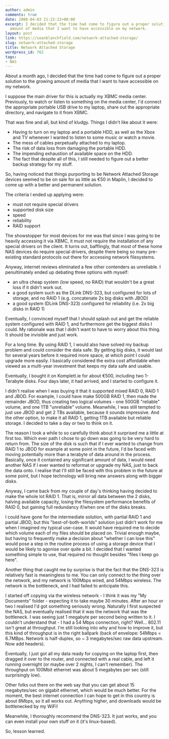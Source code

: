 ```yaml
---
author: admin
comments: true
date: 2008-04-03 21:22:22+00:00
excerpt: I decided that the time had come to figure out a proper solution to the growing
  amount of media that I want to have accessible on my network.
layout: post
link: https://seanblanchfield.com/network-attached-storage/
slug: network-attached-storage
title: Network Attached Storage
wordpress_id: 762
tags:
- NAS
---
```


About a month ago, I decided that the time had come to figure out a proper solution to the growing amount of media that I want to have accessible on my network.

I suppose the main driver for this is actually my XBMC media center. Previously, to watch or listen to something on the media center, I'd connect the appropriate portable USB drive to my laptop, share out the appropriate directory, and navigate to it from XBMC.
<!-- more -->
That was fine and all, but kind of kludgy. Things I didn't like about it were:

*   Having to turn on my laptop and a portable HDD, as well as the Xbox and TV whenever I wanted to listen to some music or watch a movie.
*   The mess of cables perpetually attached to my laptop.
*   The risk of data loss from damaging the portable HDD.
*   The impending exhaustion of available space on the HDD.
*   The fact that despite all of this, I still needed to figure out a better backup strategy for my stuff.

So, having noticed that things purporting to be Network Attached Storage devices seemed to be on sale for as little as €50 in Maplin, I decided to come up with a better and permanent solution.

The criteria I ended up applying were:

*   must not require special drivers
*   supported disk size
*   speed
*   reliability
*   RAID support

The showstopper for most devices for me was that since I was going to be heavily accessing it via XBMC, it must not require the installation of any special drivers on the client. It turns out, bafflingly, that most of these home NAS devices do require special drivers, despite there being so many pre-existing standard protocols out there for accessing network filesystems.

Anyway, internet reviews eliminated a few other contenders as unreliable. I penultimately ended up debating three options with myself:

*   an ultra cheap system (low speed, no RAID) that wouldn't be a great loss if it didn't work out.
*   a good system such as the DLink DNS-323, but configured for lots of storage, and no RAID 1 (e.g. concatenate 2x big disks with JBOD)
*   a good system (DLink DNS-323) configured for reliability (i.e. 2x big disks in RAID 1)

Eventually, I convinced myself that I should splash out and get the reliable system configured with RAID 1, and furthermore get the biggest disks I could. My rationale was that I didn't want to have to worry about this thing. It should be invisible and just work.

For a long time. By using RAID 1, I would also have solved my backup problem and could consider the data safe. By getting big disks, it would last for several years before it required more space, at which point I could upgrade more easily. I basically considered the extra cost affordable when viewed as a multi-year investment that keeps my data safe and usable.

Eventually, I bought it on Komplett.ie for about €500, including two 1-Terabyte disks. Four days later, it had arrived, and I started to configure it.

I didn't realise when I was buying it that it supported mixed RAID 0, RAID 1 and JBOD. For example, I could have make 500GB RAID 1, then made the remainder JBOD, thus creating two logical volumes - one 500GB "reliable" volume, and one 1TB "unreliable" volume. Meanwhile, I was still tempted to just use JBOD and get 2 TBs available, because it sounds impressive. And the other option, to make it all RAID 1, getting 1TB available but reliable storage. I decided to take a day or two to think on it.

The reason I took a while to so carefully think about it surprised me a little at first too. Which ever path I chose to go down was going to be very hard to return from. The size of the disk is such that if I ever wanted to change from RAID 1 to JBOD for example at some point in the future, I'd be faced with moving potentially more than a terabyte of data around in the process. Basically, once it contained any significant amount of data, I would need another NAS if I ever wanted to reformat or upgrade my NAS, just to back the data onto. I realise that I'll still be faced with this problem in the future at some point, but I hope technology will bring new answers along with bigger disks.

Anyway, I came back from my couple of day's thinking having decided to make the whole lot RAID 1. That is, mirror all data between the 2 disks, halving available capacity, losing the filesystem performance benefits of RAID 0, but gaining full redundancy if/when one of the disks breaks.

I could have gone for the intermediate solution, with partial RAID 1 and partial JBOD, but this "best-of-both-worlds" solution just didn't work for me when I imagined my typical use-case. It would have required me to decide which volume each of my files should be placed on. Trivial enough maybe, but having to frequently make a decision about "whether I can lose this" would pose a step in the routine process of using a storage device that I would be likely to agonise over quite a bit. I decided that I wanted something simple to use, that required no thought besides "files I keep go here".

Another thing that caught me by surprise is that the fact that the DNS-323 is relatively fast is meaningless to me. You can only connect to the thing over the network, and my network is 100Mbps wired, and 54Mbps wireless. The network is the bottleneck, and I had failed to anticipate this.

I started off copying via the wireless network - I think it was my "My Documents" folder - expecting it to take maybe 30 minutes. After an hour or two I realised I'd got something seriously wrong. Naturally I first suspected the NAS, but eventually realised that it was the network that was the bottleneck. I was seeing just 1 megabyte per second being written to it. I couldn't understand that - I had a 54 Mbps connection, right? Well... 802.11 isn't great at throughput. I'm still looking into why and how to improve it, but this kind of throughput is in the right ballpark (back of envelope: 54Mbps = 6.7MBps. Network is half-duplex, so ~ 3 megabytes/sec raw data upstream. Now add headers).

Eventually, I just got all my data ready for copying on the laptop first, then dragged it over to the router, and connected with a real cable, and left it running overnight (or maybe over 2 nights, I can't remember). The throughput on 100Mbit ethernet was about 5 megabytes per sec (still surprisingly low).

Other folks out there on the web say that you can get about 15 megabytes/sec on gigabit ethernet, which would be much better. For the moment, the best internet connection I can hope to get in this country is about 8Mbps, so it all works out. Anything higher, and downloads would be bottlenecked by my WiFi!

Meanwhile, I thoroughly recommend the DNS-323. It just works, and you can even install your own stuff on it (it's linux-based).

So, lesson learned.